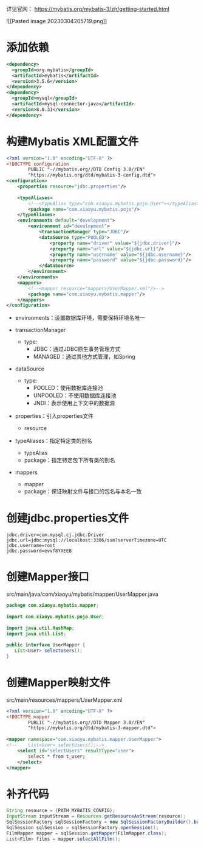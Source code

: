 
详见官网： https://mybatis.org/mybatis-3/zh/getting-started.html

![[Pasted image 20230304205719.png]]

# 添加依赖

```xml
<dependency>  
  <groupId>org.mybatis</groupId>  
  <artifactId>mybatis</artifactId>  
  <version>3.5.6</version>  
</dependency>  
<dependency>  
  <groupId>mysql</groupId>  
  <artifactId>mysql-connector-java</artifactId>  
  <version>8.0.31</version>  
</dependency>
```

# 构建Mybatis XML配置文件

```Xml
<?xml version="1.0" encoding="UTF-8" ?>  
<!DOCTYPE configuration  
        PUBLIC "-//mybatis.org//DTD Config 3.0//EN"  
        "https://mybatis.org/dtd/mybatis-3-config.dtd">  
<configuration>  
    <properties resource="jdbc.properties"/>  
  
    <typeAliases>
	    <!--<typeAlias type="com.xiaoyu.mybatis.pojo.User"></typeAlias>-->  
        <package name="com.xiaoyu.mybatis.pojo"/>  
    </typeAliases>  
    <environments default="development">  
        <environment id="development">  
            <transactionManager type="JDBC"/>  
            <dataSource type="POOLED">  
                <property name="driver" value="${jdbc.driver}"/>  
                <property name="url" value="${jdbc.url}"/>  
                <property name="username" value="${jdbc.username}"/>  
                <property name="password" value="${jdbc.password}"/>  
            </dataSource>
        </environment>
    </environments>
    <mappers>
	    <!--<mapper resource="mappers/UserMapper.xml"/>-->  
        <package name="com.xiaoyu.mybatis.mapper"/>  
    </mappers>
</configuration>
```

- environments：设置数据库环境，需要保持环境名唯一

- transactionManager
	- type:
		- JDBC：通过JDBC原生事务管理方式
		- MANAGED：通过其他方式管理，如Spring

- dataSource
	- type:
		- POOLED：使用数据库连接池
		- UNPOOLED：不使用数据库连接池
		- JNDI：表示使用上下文中的数据源

- properties：引入properties文件
	- resource

- typeAliases：指定特定类的别名
	- typeAlias
	- package：指定特定包下所有类的别名

- mappers
	- mapper
	- package：保证映射文件与接口的包名与本名一致

# 创建jdbc.properties文件

``` properties
jdbc.driver=com.mysql.cj.jdbc.Driver  
jdbc.url=jdbc:mysql://localhost:3306/ssm?serverTimezone=UTC  
jdbc.username=root  
jdbc.password=evvf8YXEEB
```

# 创建Mapper接口

src/main/java/com/xiaoyu/mybatis/mapper/UserMapper.java

```Java
package com.xiaoyu.mybatis.mapper;  
  
import com.xiaoyu.mybatis.pojo.User;  
  
import java.util.HashMap;  
import java.util.List;  
  
public interface UserMapper {  
   List<User> selectUsers();  
}
```

# 创建Mapper映射文件

src/main/resources/mappers/UserMapper.xml

```xml
<?xml version="1.0" encoding="UTF-8" ?>  
<!DOCTYPE mapper  
        PUBLIC "-//mybatis.org//DTD Mapper 3.0//EN"  
        "https://mybatis.org/dtd/mybatis-3-mapper.dtd">  
  
<mapper namespace="com.xiaoyu.mybatis.mapper.UserMapper">  
<!--    List<User> selectUsers();-->  
    <select id="selectUsers" resultType="user">  
        select * from t_user;  
    </select>  
</mapper>
```

# 补齐代码

```Java
String resource = {PATH_MYBATIS_CONFIG};
InputStream inputStream = Resources.getResourceAsStream(resource);
SqlSessionFactory sqlSessionFactory = new SqlSessionFactoryBuilder().build(inputStream);
SqlSession sqlSession = sqlSessionFactory.openSession();  
FilmMapper mapper = sqlSession.getMapper(FilmMapper.class);  
List<Film> films = mapper.selectAllFilm();
```
